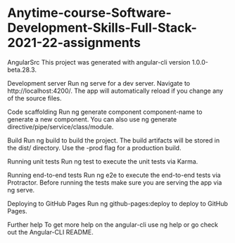 # Anytime-course-Software-Development-Skills-Full-Stack-2021-22-assignments

AngularSrc
This project was generated with angular-cli version 1.0.0-beta.28.3.

Development server
Run ng serve for a dev server. Navigate to http://localhost:4200/. The app will automatically reload if you change any of the source files.

Code scaffolding
Run ng generate component component-name to generate a new component. You can also use ng generate directive/pipe/service/class/module.

Build
Run ng build to build the project. The build artifacts will be stored in the dist/ directory. Use the -prod flag for a production build.

Running unit tests
Run ng test to execute the unit tests via Karma.

Running end-to-end tests
Run ng e2e to execute the end-to-end tests via Protractor. Before running the tests make sure you are serving the app via ng serve.

Deploying to GitHub Pages
Run ng github-pages:deploy to deploy to GitHub Pages.

Further help
To get more help on the angular-cli use ng help or go check out the Angular-CLI README.
